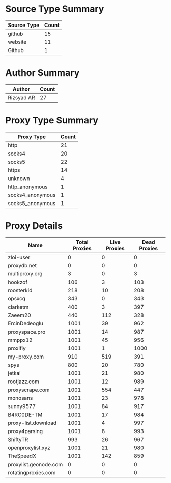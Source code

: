 # Source Type Summary

| Source Type | Count |
|-------------|-------|
| github | 15 |
| website | 11 |
| Github | 1 |


# Author Summary

| Author | Count |
|--------|-------|
| Rizsyad AR | 27 |


# Proxy Type Summary

| Proxy Type | Count |
|------------|-------|
| http | 21 |
| socks4 | 20 |
| socks5 | 22 |
| https | 14 |
| unknown | 4 |
| http_anonymous | 1 |
| socks4_anonymous | 1 |
| socks5_anonymous | 1 |


# Proxy Details

| Name | Total Proxies | Live Proxies | Dead Proxies |
|------|---------------|--------------|---------------|
| zloi-user | 0 | 0 | 0 |
| proxydb.net | 0 | 0 | 0 |
| multiproxy.org | 3 | 0 | 3 |
| hookzof | 106 | 3 | 103 |
| roosterkid | 218 | 10 | 208 |
| opsxcq | 343 | 0 | 343 |
| clarketm | 400 | 3 | 397 |
| Zaeem20 | 440 | 112 | 328 |
| ErcinDedeoglu | 1001 | 39 | 962 |
| proxyspace.pro | 1001 | 14 | 987 |
| mmppx12 | 1001 | 45 | 956 |
| proxifly | 1001 | 1 | 1000 |
| my-proxy.com | 910 | 519 | 391 |
| spys | 800 | 20 | 780 |
| jetkai | 1001 | 21 | 980 |
| rootjazz.com | 1001 | 12 | 989 |
| proxyscrape.com | 1001 | 554 | 447 |
| monosans | 1001 | 23 | 978 |
| sunny9577 | 1001 | 84 | 917 |
| B4RC0DE-TM | 1001 | 17 | 984 |
| proxy-list.download | 1001 | 4 | 997 |
| proxy4parsing | 1001 | 8 | 993 |
| ShiftyTR | 993 | 26 | 967 |
| openproxylist.xyz | 1001 | 21 | 980 |
| TheSpeedX | 1001 | 142 | 859 |
| proxylist.geonode.com | 0 | 0 | 0 |
| rotatingproxies.com | 0 | 0 | 0 |

